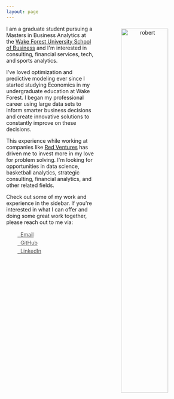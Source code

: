 ```yaml
---
layout: page
---
```

<!--Redirect to LinkedIn until complete -->
  <meta http-equiv="refresh" content="1; url=http://linkedin.com/in/rgfields/"/>

<center>
<img src="/public/Robert Fields-01.jpeg" alt="robert" align="right" style="width: 50%; height: 50%; margin:8px">
</center>

I am a graduate student pursuing a Masters in Business Analytics at the [Wake Forest University School of Business](http://business.wfu.edu) and I'm interested in consulting, financial services, tech, and sports analytics.

I've loved optimization and predictive modeling ever since I started studying Economics in my undergraduate education at Wake Forest. I began my professional career using large data sets to inform smarter business decisions and create innovative solutions to constantly improve on these decisions.

This experience while working at companies like [Red Ventures](https://redventures.com) has driven me to invest more in my love for problem solving. I'm looking for opportunities in data science, basketball analytics, strategic consulting, financial analytics, and other related fields.

Check out some of my work and experience in the sidebar. If you're interested in what I can offer and doing some great work together, please reach out to me via:

<div class="contact-buttons" style="line-height:160%;margin-left:30px;margin-top:10px">
<p>
<a href="mailto:robert.g.fields@alumni.wfu.com" target="_blank" style="color:#515151;"><i class="fa fa-envelope" style="font-size:1em"></i> &nbsp; Email<br></a>
<a href="https://github.com/robertfields" target="_blank" style="color:#515151;"><i class="fa fa-github" style="font-size:1em"></i> &nbsp; GitHub<br></a>
<a href="https://www.linkedin.com/in/rgfields" target="_blank" style="color:#515151;"><i class="fa fa-linkedin" style="font-size:1em"></i> &nbsp; LinkedIn<br></a>
</p>
</div>

<br>

<P CLASS="footnote" style="line-height:0.75; font-size:15px">
</P>
